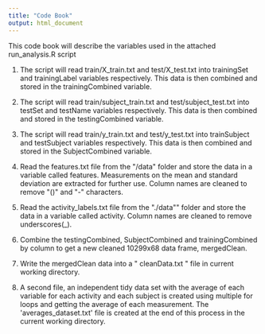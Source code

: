 ```yaml
---
title: "Code Book"
output: html_document
---
```


This code book will describe the variables used in the attached run_analysis.R script

1) The script will read train/X_train.txt and test/X_test.txt into trainingSet and trainingLabel variables respectively.   This data is then combined and stored in the trainingCombined variable.

2) The script will read train/subject_train.txt and test/subject_test.txt into testSet and testName variables respectively.   This data is then combined and stored in the testingCombined variable.

3) The script will read train/y_train.txt and test/y_test.txt into trainSubject and testSubject variables respectively.   This data is then combined and stored in the SubjectCombined variable.

4) Read the features.txt file from the "/data" folder and store the data in a variable called features. Measurements on the mean and standard deviation are extracted for further use. Column names are cleaned to remove "()" and "-" characters.  

5) Read the activity_labels.txt file from the "./data"" folder and store the data in a variable called activity. Column names are cleaned to remove underscores(_).  

6) Combine the testingCombined, SubjectCombined and trainingCombined by column to get a new cleaned 10299x68 data frame, mergedClean.  

7) Write the mergedClean data into a " cleanData.txt " file in current working directory.

8) A second file, an independent tidy data set with the average of each variable for each activity and each subject is created using multiple for loops and getting the average of each measurement. The 'averages_dataset.txt' file is created at the end of this process in the current working directory. 

